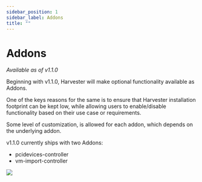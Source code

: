 ```yaml
---
sidebar_position: 1
sidebar_label: Addons
title: ""
---
```


# Addons
_Available as of v1.1.0_

Beginning with v1.1.0, Harvester will make optional functionality available as Addons.

One of the keys reasons for the same is to ensure that Harvester installation footprint can be kept low, while allowing users to enable/disable functionality based on their use case or requirements.

Some level of customization, is allowed for each addon, which depends on the underlying addon.

v1.1.0 currently ships with two Addons:
* pcidevices-controller
* vm-import-controller

![](/img/v1.1/addons/DefaultAddons.png)